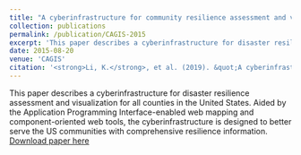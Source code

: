 ```yaml
---
title: "A cyberinfrastructure for community resilience assessment and visualization"
collection: publications
permalink: /publication/CAGIS-2015
excerpt: 'This paper describes a cyberinfrastructure for disaster resilience assessment and visualization for all counties in the United States. Aided by the Application Programming Interface-enabled web mapping and component-oriented web tools, the cyberinfrastructure is designed to better serve the US communities with comprehensive resilience information. '
date: 2015-08-20
venue: 'CAGIS'
citation: '<strong>Li, K.</strong>, et al. (2019). &quot;A cyberinfrastructure for community resilience assessment and visualization.&quot; <i>Cartography and Geographic Information Science</i>. 42(sup1):34-39.'
---
```

 This paper describes a cyberinfrastructure for disaster resilience assessment and visualization for all counties in the United States. Aided by the Application Programming Interface-enabled web mapping and component-oriented web tools, the cyberinfrastructure is designed to better serve the US communities with comprehensive resilience information.
[Download paper here](../files/CAGIS-KL-2015.pdf)

